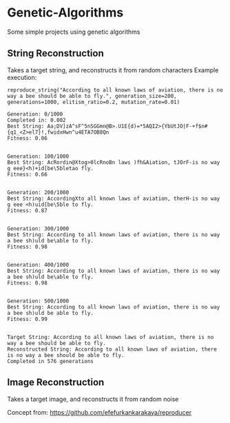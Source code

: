 # Genetic-Algorithms
Some simple projects using genetic algorithms

## String Reconstruction
Takes a target string, and reconstructs it from random characters
Example execution:

```
reproduce_string("According to all known laws of aviation, there is no way a bee should be able to fly.", generation_size=200, generations=1000, elitism_ratio=0.2, mutation_rate=0.01)

Generation: 0/1000
Completed in: 0.002
Best String: Aa;DV]zA^sF^5nSGGmn@B>.U1E{d)=*5AQI2>{YbUtJO|F-+f$n#{q1_<Z>el7}!,fwidxHwn^u4ETA7OB8Qn
Fitness: 0.06


Generation: 100/1000
Best String: AcRordin@Xtog>0lcRnoBn laws )fh&Aiation, tJOrF-is no way g eee}<h)+id[be\5bletao fly.
Fitness: 0.66


Generation: 200/1000
Best String: AccordingXto all known laws of aviation, therH-is no way g eee <h)uid[be\5ble to fly.
Fitness: 0.87


Generation: 300/1000
Best String: According to all known laws of aviation, there is no way a bee sh)uld be\able to fly.
Fitness: 0.98


Generation: 400/1000
Best String: According to all known laws of aviation, there is no way a bee sh)uld be\able to fly.
Fitness: 0.98


Generation: 500/1000
Best String: According to all known laws of aviation, there is no way a bee sh)uld be able to fly.
Fitness: 0.99


Target String: According to all known laws of aviation, there is no way a bee should be able to fly.
Reconstructed String: According to all known laws of aviation, there is no way a bee should be able to fly.
Completed in 576 generations
```

## Image Reconstruction
Takes a target image, and reconstructs it from random noise


Concept from: https://github.com/efefurkankarakaya/reproducer
